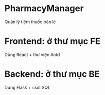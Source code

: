 # PharmacyManager
Quản lý tiệm thuốc bán lẻ


# Frontend: ở thư mục FE
Dùng React + thư viện Antd

# Backend: ở thư mục BE

Dùng Flask + csdl SQL

